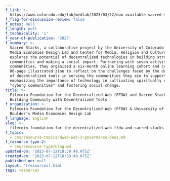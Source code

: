 ```yaml
---
f_link: >-
  https://www.colorado.edu/lab/medlab/2023/03/22/now-available-sacred-stacks-art-cyborg-community
f_flag-for-discussion-review: false
f_notes: null
f_length: null
f_technicality: '1'
f_year-of-publication: '2023'
f_summary: >-
  Sacred Stacks, a collaborative project by the University of Colorado Boulder's
  Media Economies Design Lab and Center for Media, Religion and Culture,
  explores the potential of decentralized technologies in building stronger
  communities and making a social impact. Partnering with seven activist
  communities, they organized a six-month online learning cohort and created an
  80-page illustrated zine to reflect on the challenges faced by the designers
  of decentralized tools in serving the communities they aim to support,
  emphasizing the importance of technology in cultivating spiritually creative
  "cyborg communities" and fostering social change.
title: >-
  Filecoin Foundation for the Decentralized Web (FFDW) and Sacred Stacks:
  Building Community with Decentralized Tools
f_organization: >-
  Filecoin Foundation for the Decentralized Web (FFDW) & University of Colorado
  Boulder's Media Economies Design Lab
f_language: English
slug: >-
  filecoin-foundation-for-the-decentralized-web-ffdw-and-sacred-stacks-building-community-with-decentralized-tools
f_topic:
  - cms/resource-topics/dweb-web-3-governance-daos.md
f_resource-type-2:
  - cms/resource-type/blog.md
updated-on: '2023-07-12T18:39:48.075Z'
created-on: '2023-07-12T18:39:48.075Z'
published-on: null
layout: '[resources].html'
tags: resources
---
```



